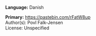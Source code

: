 **Language:** Danish

**Primary:** https://pastebin.com/rFatW8up  
Author(s): Povl Falk-Jensen  
License: Unspecified
